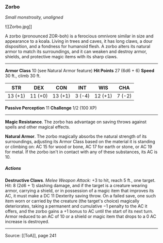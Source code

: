 ### Zorbo
_Small monstrosity, unaligned_

![[Zorbo.jpg]]

A zorbo (pronounced ZOR-boh) is a ferocious omnivore similar in size and appearance to a koala. Living in trees and caves, it has long claws, a dour disposition, and a fondness for humanoid flesh. A zorbo alters its natural armor to match its surroundings, and it can weaken and destroy armor, shields, and protective magic items with its sharp claws.






---

**Armor Class** 10 (see Natural Armor feature)
**Hit Points** 27 (6d6 + 6)
**Speed** 30 ft., climb 30 ft.

| STR     | DEX     | CON     | INT     | WIS     | CHA     |
|---------|---------|---------|---------|---------|---------|
| 13 (+1) | 11 (+0) | 13 (+1) | 3 (-4) | 12 (+1) | 7 (-2) |

**Passive Perception** 11
**Challenge** 1/2 (100 XP)

---

**Magic Resistance**. The zorbo has advantage on saving throws against spells and other magical effects.

**Natural Armor**. The zorbo magically absorbs the natural strength of its surroundings, adjusting its Armor Class based on the material it is standing or climbing on: AC 15 for wood or bone, AC 17 for earth or stone, or AC 19 for metal. If the zorbo isn't in contact with any of these substances, its AC is 10.

##### Actions
**Destructive Claws**. _Melee Weapon Attack:_ +3 to hit, reach 5 ft., one target. Hit: 8 (2d6 + 1) slashing damage, and if the target is a creature wearing armor, carrying a shield, or in possession of a magic item that improves its AC, it must make a DC 11 Dexterity saving throw. On a failed save, one such item worn or carried by the creature (the target's choice) magically deteriorates, taking a permanent and cumulative −1 penalty to the AC it offers, and the zorbo gains a +1 bonus to AC until the start of its next turn. Armor reduced to an AC of 10 or a shield or magic item that drops to a 0 AC increase is destroyed.


---

Source: [[ToA]], page 241